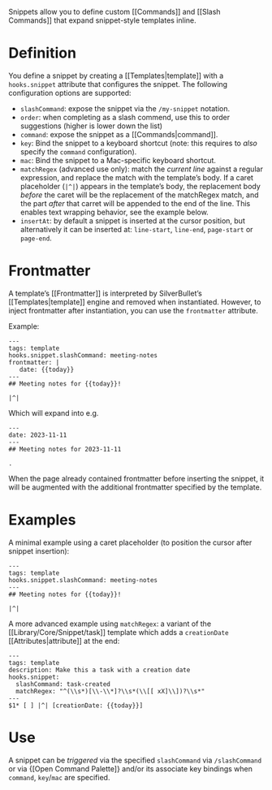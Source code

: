 Snippets allow you to define custom [[Commands]] and [[Slash Commands]] that expand snippet-style templates inline.

# Definition
You define a snippet by creating a [[Templates|template]] with a `hooks.snippet` attribute that configures the snippet. The following configuration options are supported:

* `slashCommand`: expose the snippet via the `/my-snippet` notation.
* `order`: when completing as a slash commend, use this to order suggestions (higher is lower down the list)
* `command`: expose the snippet as a [[Commands|command]].
* `key`: Bind the snippet to a keyboard shortcut (note: this requires to _also_ specify the `command` configuration).
* `mac`: Bind the snippet to a Mac-specific keyboard shortcut.
* `matchRegex` (advanced use only): match the _current line_ against a regular expression, and replace the match with the template’s body. If a caret placeholder (`|^|`) appears in the template’s body, the replacement body _before_ the caret will be the replacement of the matchRegex match, and the part _after_ that carret will be appended to the end of the line. This enables text wrapping behavior, see the example below.
* `insertAt`: by default a snippet is inserted at the cursor position, but alternatively it can be inserted at: `line-start`, `line-end`, `page-start` or `page-end`.

# Frontmatter
A template’s [[Frontmatter]] is interpreted by SilverBullet’s [[Templates|template]] engine and removed when instantiated. However, to inject frontmatter after instantiation, you can use the `frontmatter` attribute.

Example:

```
---
tags: template
hooks.snippet.slashCommand: meeting-notes
frontmatter: |
   date: {{today}}
---
## Meeting notes for {{today}}!

|^|
```

Which will expand into e.g.

```
---
date: 2023-11-11
---
## Meeting notes for 2023-11-11

.
```

When the page already contained frontmatter before inserting the snippet, it will be augmented with the additional frontmatter specified by the template.

# Examples
A minimal example using a caret placeholder (to position the cursor after snippet insertion):

```
---
tags: template
hooks.snippet.slashCommand: meeting-notes
---
## Meeting notes for {{today}}!

|^|
```

A more advanced example using `matchRegex`: a variant of the [[Library/Core/Snippet/task]] template which adds a `creationDate` [[Attributes|attribute]] at the end:

```
---
tags: template
description: Make this a task with a creation date
hooks.snippet:
  slashCommand: task-created
  matchRegex: "^(\\s*)[\\-\\*]?\\s*(\\[[ xX]\\])?\\s*"
---
$1* [ ] |^| [creationDate: {{today}}]
```

# Use
A snippet can be _triggered_ via the specified `slashCommand` via `/slashCommand` or via {[Open Command Palette]} and/or its associate key bindings when `command`, `key`/`mac` are specified.
